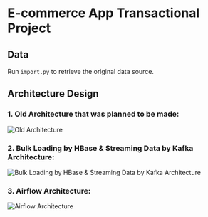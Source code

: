 # E-commerce App Transactional Project

## Data
Run `import.py` to retrieve the original data source.

## Architecture Design

### 1. Old Architecture that was planned to be made: 
![Old Architecture](C:\big_data_project\old_arch.png)

### 2. Bulk Loading by HBase & Streaming Data by Kafka Architecture:
![Bulk Loading by HBase & Streaming Data by Kafka Architecture](C:\big_data_project\hbase_kafka_bulk_stream_arch.png)

### 3. Airflow Architecture: 
![Airflow Architecture](C:\big_data_project\airflow_arch.png)
